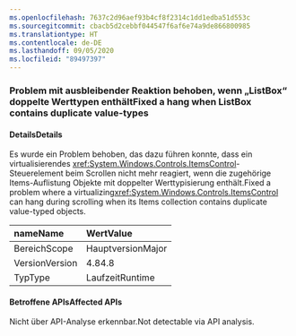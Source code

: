 ```yaml
---
ms.openlocfilehash: 7637c2d96aef93b4cf8f2314c1dd1edba51d553c
ms.sourcegitcommit: cbacb5d2cebbf044547f6af6e74a9de866800985
ms.translationtype: HT
ms.contentlocale: de-DE
ms.lasthandoff: 09/05/2020
ms.locfileid: "89497397"
---
```

### <a name="fixed-a-hang-when-listbox-contains-duplicate-value-types"></a><span data-ttu-id="92711-101">Problem mit ausbleibender Reaktion behoben, wenn „ListBox“ doppelte Werttypen enthält</span><span class="sxs-lookup"><span data-stu-id="92711-101">Fixed a hang when ListBox contains duplicate value-types</span></span>

#### <a name="details"></a><span data-ttu-id="92711-102">Details</span><span class="sxs-lookup"><span data-stu-id="92711-102">Details</span></span>

<span data-ttu-id="92711-103">Es wurde ein Problem behoben, das dazu führen konnte, dass ein virtualisierendes <xref:System.Windows.Controls.ItemsControl>-Steuerelement beim Scrollen nicht mehr reagiert, wenn die zugehörige Items-Auflistung Objekte mit doppelter Werttypisierung enthält.</span><span class="sxs-lookup"><span data-stu-id="92711-103">Fixed a problem where a virtualizing<xref:System.Windows.Controls.ItemsControl> can hang during scrolling when its Items collection contains duplicate value-typed objects.</span></span>

| <span data-ttu-id="92711-104">name</span><span class="sxs-lookup"><span data-stu-id="92711-104">Name</span></span>    | <span data-ttu-id="92711-105">Wert</span><span class="sxs-lookup"><span data-stu-id="92711-105">Value</span></span>       |
|:--------|:------------|
| <span data-ttu-id="92711-106">Bereich</span><span class="sxs-lookup"><span data-stu-id="92711-106">Scope</span></span>   |<span data-ttu-id="92711-107">Hauptversion</span><span class="sxs-lookup"><span data-stu-id="92711-107">Major</span></span>|
|<span data-ttu-id="92711-108">Version</span><span class="sxs-lookup"><span data-stu-id="92711-108">Version</span></span>|<span data-ttu-id="92711-109">4.8</span><span class="sxs-lookup"><span data-stu-id="92711-109">4.8</span></span>|
|<span data-ttu-id="92711-110">Typ</span><span class="sxs-lookup"><span data-stu-id="92711-110">Type</span></span>|<span data-ttu-id="92711-111">Laufzeit</span><span class="sxs-lookup"><span data-stu-id="92711-111">Runtime</span></span>|

#### <a name="affected-apis"></a><span data-ttu-id="92711-112">Betroffene APIs</span><span class="sxs-lookup"><span data-stu-id="92711-112">Affected APIs</span></span>

<span data-ttu-id="92711-113">Nicht über API-Analyse erkennbar.</span><span class="sxs-lookup"><span data-stu-id="92711-113">Not detectable via API analysis.</span></span>

<!--

#### Affected APIs

Not detectable via API analysis.

-->
